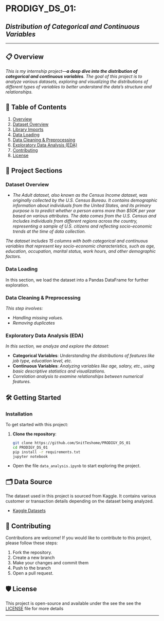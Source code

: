 # PRODIGY_DS_01: 
## *Distribution of Categorical and Continuous Variables*

---
## 📋 Overview
*This is my internship project—**a deep dive into the distribution of categorical and continuous variables**. The goal of this project is to analyze various datasets, exploring and visualizing the distributions of different types of variables to better understand the data’s structure and relationships.*


## 📑 Table of Contents
1. [Overview](#overview)
2. [Dataset Overview](#dataset-overview)
3. [Library Imports](#library-imports)
4. [Data Loading](#data-loading)
5. [Data Cleaning & Preprocessing](#data-cleaning--preprocessing)
6. [Exploratory Data Analysis (EDA)](#exploratory-data-analysis-eda)
7. [Contributing](#contributing)
8. [License](#license)

## 📝 Project Sections

### Dataset Overview
- *The Adult dataset, also known as the Census Income dataset, was originally collected by the U.S. Census Bureau. It contains demographic information about individuals from the United States, and its primary purpose is to predict whether a person earns more than $50K per year based on various attributes. The data comes from the U.S. Census and includes individuals from different regions across the country, representing a sample of U.S. citizens and reflecting socio-economic trends at the time of data collection.*

*The dataset includes 15 columns with both categorical and continuous variables that represent key socio-economic characteristics, such as age, education, occupation, marital status, work hours, and other demographic factors.*

### Data Loading
In this section, we load the dataset into a Pandas DataFrame for further exploration.

### Data Cleaning & Preprocessing
*This step involves:*
- *Handling missing values.*
- *Removing duplicates*

### Exploratory Data Analysis (EDA)
*In this section, we analyze and explore the dataset:*
- **Categorical Variables**: *Understanding the distributions of features like job type, education level, etc.*
- **Continuous Variables**: *Analyzing variables like age, salary, etc., using basic descriptive statistics and visualizations.*
- *Correlation analysis to examine relationships between numerical features.*

## 🛠️ Getting Started

### Installation
To get started with this project:
1. **Clone the repository**:

   ```bash
   git clone https://github.com/SnitTeshome/PRODIGY_DS_01
   cd PRODIGY_DS_01
   pip install -r requirements.txt
   jupyter notebook
   ```
- Open the file `data_analysis.ipynb` to start exploring the project.

## 🗂️ Data Source
The dataset used in this project is sourced from Kaggle. It contains various customer or transaction details depending on the dataset being analyzed.

- [Kaggle Datasets](https://www.kaggle.com/datasets)

## 🤝 Contributing
Contributions are welcome! If you would like to contribute to this project, please follow these steps:

1. Fork the repository.
2. Create a new branch 
3. Make your changes and commit them 
4. Push to the branch 
5. Open a pull request.

## 🛡️ License
This project is open-source and available under the see the see the [LICENSE](LICENSE) file for more details

---
